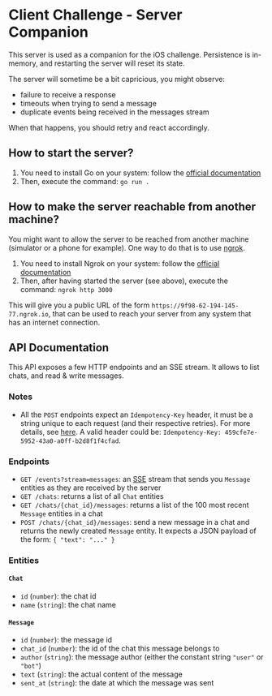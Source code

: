 # Client Challenge - Server Companion

This server is used as a companion for the iOS challenge. Persistence is
in-memory, and restarting the server will reset its state.

The server will sometime be a bit capricious, you might observe:
- failure to receive a response
- timeouts when trying to send a message
- duplicate events being received in the messages stream

When that happens, you should retry and react accordingly.

## How to start the server?

1. You need to install Go on your system: follow the [official documentation](https://go.dev/doc/install)
2. Then, execute the command: `go run .`

## How to make the server reachable from another machine?

You might want to allow the server to be reached from another machine
(simulator or a phone for example). One way to do that is to use [ngrok]().

1. You need to install Ngrok on your system: follow the [official
   documentation](https://ngrok.com/download)
2. Then, after having started the server (see above), execute the command: `ngrok http 3000`

This will give you a public URL of the form
`https://9f98-62-194-145-77.ngrok.io`, that can be used to reach your server
from any system that has an internet connection.

## API Documentation

This API exposes a few HTTP endpoints and an SSE stream. It allows to list
chats, and read & write messages.

### Notes

- All the `POST` endpoints expect an `Idempotency-Key` header, it must be a string
  unique to each request (and their respective retries). For more details, see
  [here](https://stripe.com/docs/api/idempotent_requests). A valid header could
  be: `Idempotency-Key: 459cfe7e-5952-43a0-a0ff-b2d8f1f4cfad`.

### Endpoints

- `GET /events?stream=messages`: an [SSE](https://en.wikipedia.org/wiki/Server-sent_events) stream that sends you `Message` entities as they are received by the server
- `GET /chats`: returns a list of all `Chat` entities
- `GET /chats/{chat_id}/messages`: returns a list of the 100 most recent `Message` entities in a chat
- `POST /chats/{chat_id}/messages`: send a new message in a chat and returns
  the newly created `Message` entity. It expects a JSON payload of the form: `{ "text":
  "..." }`

### Entities

#### `Chat`
- `id` (`number`): the chat id
- `name` (`string`): the chat name

#### `Message`
- `id` (`number`): the message id
- `chat_id` (`number`): the id of the chat this message belongs to
- `author` (`string`): the message author (either the constant string `"user"` or `"bot"`)
- `text` (`string`): the actual content of the message
- `sent_at` (`string`): the date at which the message was sent
